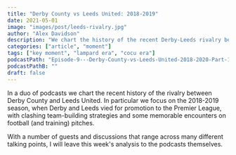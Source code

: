 ```yaml
---
title: "Derby County vs Leeds United: 2018-2019"
date: 2021-05-01
image: "images/post/leeds-rivalry.jpg"
author: "Alex Davidson" 
description: "We chart the history of the recent Derby-Leeds rivalry before Leed's promotion in 2020"
categories: ["article", "moment"]
tags: ["key moment", "lampard era", "cocu era"]
podcastPath: "Episode-9---Derby-County-vs-Leeds-United-2018-2020-Part-1-Panel-discussion-e1037um"
podcastPathB: ""
draft: false
---
```


In a duo of podcasts we chart the recent history of the rivalry between Derby County and Leeds United. In particular we focus on the 2018-2019 season, when Derby and Leeds vied for promotion to the Premier League, with clashing team-building strategies and some memorable encounters on football (and training) pitches.

With a number of guests and discussions that range across many different talking points, I will leave this week's analysis to the podcasts themselves.